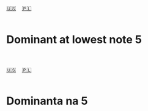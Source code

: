 <span id="en"><a href="#en">🇺🇸</a> &nbsp;&nbsp;&nbsp;<a href="#pl">🇵🇱</a> &nbsp;&nbsp;&nbsp;</span><br><br>
# Dominant at lowest note 5
<br><br>
<span id="pl"><a href="#en">🇺🇸</a> &nbsp;&nbsp;&nbsp;<a href="#pl">🇵🇱</a> &nbsp;&nbsp;&nbsp;</span><br><br>
# Dominanta na 5<br><br>
